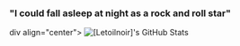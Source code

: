 ### "I could fall asleep at night as a rock and roll star" 

<!--
**Letoilenoir/Letoilenoir** is a ✨ _special_ ✨ repository because its `README.md` (this file) appears on your GitHub profile.

Here are some ideas to get you started:

- 🔭 I’m currently working on ...
- 🌱 I’m currently learning ...
- 👯 I’m looking to collaborate on ...
- 🤔 I’m looking for help with ...
- 💬 Ask me about ...
- 📫 How to reach me: ...
- 😄 Pronouns: ...
- ⚡ Fun fact: ...
-->
div align="center">
    <img src="https://github-profile-summary-cards.vercel.app/api/cards/profile-details?username=[letoilnoir]&theme=github_dark" alt="[Letoilnoir]'s GitHub Stats"/>
</div>
